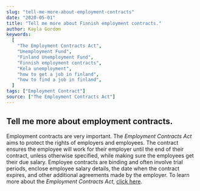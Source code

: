 ```yaml
---
slug: "tell-me-more-about-employment-contracts"
date: "2020-05-01"
title: "Tell me more about Finnish employment contracts."
author: Kayla Gordon
keywords:
  [
    "The Employment Contracts Act",
    "Unemployment Fund",
    "Finland Unemployment Fund",
    "Finnish employment contracts",
    "Kela unemployment",
    "how to get a job in finland",
    "how to find a job in finland",
  ]
tags: ["Employment Contract"]
source: ["The Employment Contracts Act"]
---
```


## Tell me more about employment contracts.

Employment contracts are very important. The _Employment Contracts Act_ aims to protect the rights of employers and employees. The contract ensures the employee will work for their employer until the end of their contract, unless otherwise specified, while making sure the employees get their due salary. Employee contracts are binding and often involve trial periods, enclose employee salary details, the date when the contract expires, and other additional agreements made by the employer. To learn more about the _Employment Contracts Act_, [click here](http://www.finlex.fi/en/laki/kaannokset/2001/en20010055.pdf).
